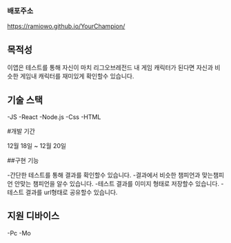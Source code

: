 ### 배포주소
https://ramiowo.github.io/YourChampion/

## 목적성

이앱은 테스트를 통해 자신이 마치 리그오브레전드 내 게임 캐릭터가 된다면 자신과 비슷한 게임내 캐릭터를 재미있게 확인할수 있습니다.

## 기술 스택

-JS
-React
-Node.js
-Css
-HTML

#개발 기간

12월 18일 ~ 12월 20일

##구현 기능

-간단한 테스트를 통해 결과를 확인할수 있습니다. -결과에서 비슷한 챔피언과 맞는챔피언 안맞는 챔피언을 알수 있습니다. -테스트 결과를 이미지 형태로 저장할수 있습니다. -테스트 결과를 url형태로 공유할수 있습니다.

## 지원 디바이스

-Pc
-Mo
